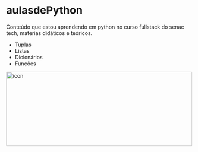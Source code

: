 # aulasdePython

Conteúdo que estou aprendendo em python no curso fullstack do senac tech, materias didáticos e teóricos.

- Tuplas
- Listas
- Dicionários
- Funções

 <img src="https://techstack-generator.vercel.app/python-icon.svg" alt="icon" width="500" height="200" />
